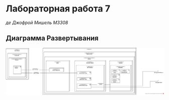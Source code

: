 # Лабораторная работа 7
*де Джофрой Мишель М3308*

## Диаграмма Развертывания

![](./assets/deployment.jpg)

